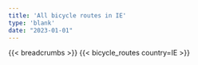 ```yaml
---
title: 'All bicycle routes in IE'
type: 'blank'
date: "2023-01-01"
---
```


{{< breadcrumbs >}}
{{< bicycle_routes country=IE >}}
